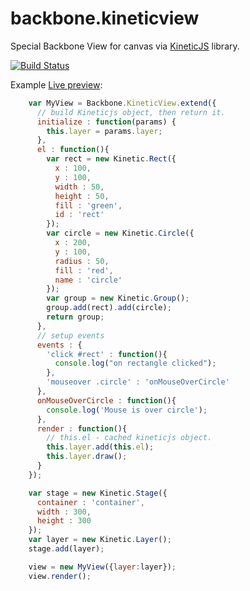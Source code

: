 backbone.kineticview
====================

Special Backbone View for canvas via [KineticJS](http://kineticjs.com/) library.

[![Build Status](https://travis-ci.org/slash-system/backbone.kineticview.svg)](https://travis-ci.org/slash-system/backbone.kineticview)

Example [Live preview](http://jsbin.com/fekex/4/edit):

```javascript
    var MyView = Backbone.KineticView.extend({
      // build Kineticjs object, then return it.
      initialize : function(params) {
        this.layer = params.layer;
      },
      el : function(){
        var rect = new Kinetic.Rect({
          x : 100,
          y : 100,
          width : 50,
          height : 50,
          fill : 'green',
          id : 'rect'
        });
        var circle = new Kinetic.Circle({
          x : 200,
          y : 100,
          radius : 50,
          fill : 'red',
          name : 'circle'
        });
        var group = new Kinetic.Group();
        group.add(rect).add(circle);
        return group;
      },
      // setup events
      events : {
        'click #rect' : function(){
          console.log("on rectangle clicked");
        },
        'mouseover .circle' : 'onMouseOverCircle'
      },
      onMouseOverCircle : function(){
        console.log('Mouse is over circle');
      },
      render : function(){
        // this.el - cached kineticjs object.
        this.layer.add(this.el);
        this.layer.draw();
      }
    });

    var stage = new Kinetic.Stage({
      container : 'container',
      width : 300,
      height : 300
    });
    var layer = new Kinetic.Layer();
    stage.add(layer);

    view = new MyView({layer:layer});
    view.render();
```
